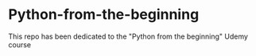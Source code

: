 # Python-from-the-beginning
This repo has been dedicated to the "Python from the beginning" Udemy course 

